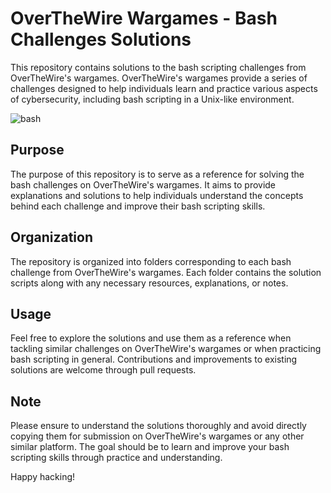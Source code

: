 # OverTheWire Wargames - Bash Challenges Solutions
This repository contains solutions to the bash scripting challenges from OverTheWire's wargames. OverTheWire's wargames provide a series of challenges designed to help individuals learn and practice various aspects of cybersecurity, including bash scripting in a Unix-like environment.

![bash](https://github.com/AngelDarco/over-the-wire_challenges/assets/29819444/c1e809c2-2909-4d44-aa48-5402d222618d)


## Purpose
The purpose of this repository is to serve as a reference for solving the bash challenges on OverTheWire's wargames. It aims to provide explanations and solutions to help individuals understand the concepts behind each challenge and improve their bash scripting skills.

## Organization
The repository is organized into folders corresponding to each bash challenge from OverTheWire's wargames. Each folder contains the solution scripts along with any necessary resources, explanations, or notes.

## Usage
Feel free to explore the solutions and use them as a reference when tackling similar challenges on OverTheWire's wargames or when practicing bash scripting in general. Contributions and improvements to existing solutions are welcome through pull requests.

## Note
Please ensure to understand the solutions thoroughly and avoid directly copying them for submission on OverTheWire's wargames or any other similar platform. The goal should be to learn and improve your bash scripting skills through practice and understanding.

Happy hacking!
